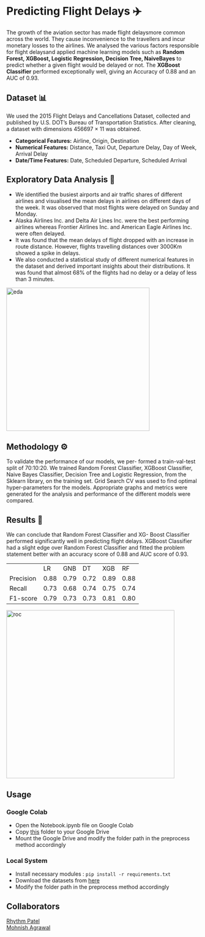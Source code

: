 # Predicting Flight Delays :airplane:

The growth of the aviation sector has made flight delaysmore common across the world.  They cause inconvenience to the travellers and incur monetary losses to the airlines. We analysed the various factors responsible for flight delaysand applied machine learning models such as **Random Forest, XGBoost, Logistic Regression, Decision Tree, NaiveBayes** to predict whether a given flight would be delayed or not.  The **XGBoost Classifier** performed exceptionally well, giving an Accuracy of 0.88 and an AUC of 0.93.

## Dataset :bar_chart:
We used the 2015 Flight Delays and Cancellations Dataset, collected and published by U.S. DOT’s Bureau of Transportation Statistics. After cleaning, a dataset with dimensions 456697 × 11 was obtained.

- **Categorical Features:** Airline, Origin, Destination
- **Numerical Features:** Distance, Taxi Out, Departure Delay, Day of Week, Arrival Delay
- **Date/Time Features:** Date, Scheduled Departure, Scheduled Arrival

## Exploratory Data Analysis :mag_right:
- We identified the busiest airports and air traffic shares of different airlines and visualised the mean delays in airlines on different days of the week. It was observed that most flights were delayed on Sunday and Monday.  
- Alaska Airlines Inc. and Delta Air Lines Inc. were the best performing airlines whereas Frontier Airlines Inc. and American Eagle Airlines Inc. were often delayed. 
- It was found that the mean delays of flight dropped with an increase in route distance. However, flights travelling distances over 3000Km showed a spike in delays. 
- We also conducted a statistical study of different numerical features in the dataset and derived important insights about their distributions. It was found that almost 68% of the flights had no delay or a delay of less than 3 minutes.

<img width="374" alt="eda" src="https://user-images.githubusercontent.com/42066451/118357425-c1bcd800-b597-11eb-81a0-5b9910eb0acc.png">

## Methodology :gear:

To validate the performance of our models, we per- formed a train-val-test split of 70:10:20. We trained Random Forest Classifier, XGBoost Classifier, Naive Bayes Classifier, Decision Tree and Logistic Regression, from the Sklearn library, on the training set. Grid Search CV was used to find optimal hyper-parameters for the models. Appropriate graphs and metrics were generated for the analysis and performance of the different models were compared.

## Results :dart:

We can conclude that Random Forest Classifier and XG- Boost Classifier performed significantly well in predicting flight delays. XGBoost Classifier had a slight edge over Random Forest Classifier and fitted the problem statement better with an accuracy score of 0.88 and AUC score of 0.93.

|              |        |       |       |       |       |
|--------------|--------|-------|-------|-------|-------|
|              |  LR    | GNB   | DT    | XGB   | RF    |
| Precision    |  0.88  | 0.79  | 0.72  | 0.89  | 0.88  |
| Recall       |  0.73  | 0.68  | 0.74  | 0.75  | 0.74  |
| F1-score     |  0.79  | 0.73  | 0.73  | 0.81  | 0.80  |

<img width="439" alt="roc" src="https://user-images.githubusercontent.com/42066451/118357432-ce413080-b597-11eb-8860-e21ca8b6402d.png">

## Usage

### Google Colab

- Open the Notebook.ipynb file on Google Colab
- Copy [this](https://drive.google.com/drive/folders/1HRDxih_6xN0uU2Js3xGF8zp5r_XPSEJc?usp=sharing) folder to your Google Drive
- Mount the Google Drive and modify the folder path in the preprocess method accordingly

### Local System

- Install necessary modules : `pip install -r requirements.txt` 
- Download the datasets from [here](https://drive.google.com/drive/folders/1HRDxih_6xN0uU2Js3xGF8zp5r_XPSEJc?usp=sharing)
- Modify the folder path in the preprocess method accordingly

## Collaborators
[Rhythm Patel](https://github.com/rhythm-patel)      
[Mohnish Agrawal](https://github.com/Mohnish-Agrawal)

